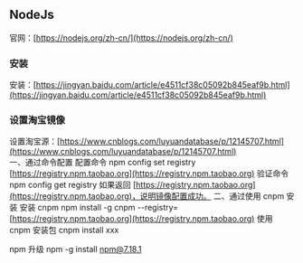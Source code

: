 ## NodeJs
官网：[https://nodejs.org/zh-cn/](https://nodejs.org/zh-cn/)
### 安装
安装：[https://jingyan.baidu.com/article/e4511cf38c05092b845eaf9b.html](https://jingyan.baidu.com/article/e4511cf38c05092b845eaf9b.html)
### 设置淘宝镜像
设置淘宝源：[https://www.cnblogs.com/luyuandatabase/p/12145707.html](https://www.cnblogs.com/luyuandatabase/p/12145707.html)	
一、通过命令配置
配置命令
npm config set registry [https://registry.npm.taobao.org](https://registry.npm.taobao.org)
验证命令
npm config get registry
如果返回 [https://registry.npm.taobao.org](https://registry.npm.taobao.org)，说明镜像配置成功。
二、通过使用 cnpm 安装
安装 cnpm
npm install -g cnpm --registry=[https://registry.npm.taobao.org](https://registry.npm.taobao.org)
使用 cnpm 安装包
cnpm install xxx

npm 升级
 npm -g install npm@7.18.1

